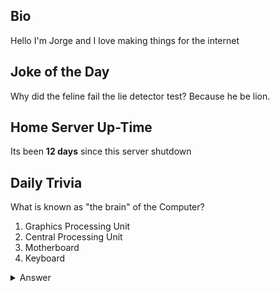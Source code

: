 ## Bio

Hello I'm Jorge and I love making things for the internet

## Joke of the Day

Why did the feline fail the lie detector test? Because he be lion.

## Home Server Up-Time

Its been **12 days** since this server shutdown


## Daily Trivia

What is known as &quot;the brain&quot; of the Computer?
 1. Graphics Processing Unit
 2. Central Processing Unit
 3. Motherboard
 4. Keyboard

<details>
  <summary>Answer</summary>
  Central Processing Unit
</details>
